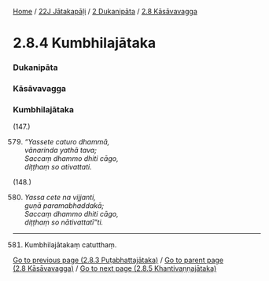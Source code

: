 
[Home](/) / [22J Jātakapāḷi](../../../22J.md) / [2 Dukanipāta](../../2.md) / [2.8 Kāsāvavagga](../2.8.md)

# 2.8.4 Kumbhilajātaka

### Dukanipāta

### Kāsāvavagga

### Kumbhilajātaka

(147.)

579. _“Yassete caturo dhammā,_  
_vānarinda yathā tava;_  
_Saccaṃ dhammo dhiti cāgo,_  
_diṭṭhaṃ so ativattati._  


(148.)

580. _Yassa cete na vijjanti,_  
_guṇā paramabhaddakā;_  
_Saccaṃ dhammo dhiti cāgo,_  
_diṭṭhaṃ so nātivattatī”ti._  


---

581. Kumbhilajātakaṃ catutthaṃ.



[Go to previous page (2.8.3 Puṭabhattajātaka)](2.8.3.md) / [Go to parent page (2.8 Kāsāvavagga)](../2.8.md) / [Go to next page (2.8.5 Khantivaṇṇajātaka)](2.8.5.md)


